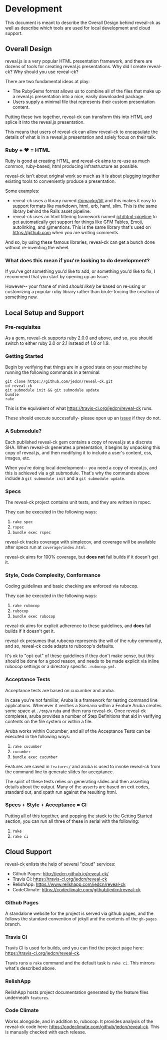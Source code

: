 # Development

This document is meant to describe the Overall Design behind reveal-ck
as well as describe which tools are used for local development and
cloud support.

## Overall Design

reveal.js is a very popular HTML presentation framework, and there are
dozens of tools for creating reveal.js presentations. Why did I create
reveal-ck? Why should you use reveal-ck?

There are two fundamental ideas at play:

* The RubyGems format allows us to combine all of the files that make
  up a reveal.js presentation into a nice, easily downloaded package.
* Users supply a minimal file that represents their custom
  presentation content.

Putting these two together, reveal-ck can transform this into HTML and
splice it into the reveal.js presentation.

This means that users of reveal-ck can allow reveal-ck to encapsulate
the details of what is in a reveal.js presentation and solely focus on
their talk.

### Ruby + :heart: = HTML

Ruby is good at creating HTML, and reveal-ck aims to re-use as much
common, ruby-based, html producing infrastructure as possible.

reveal-ck isn't about original work so much as it is about plugging
together existing tools to conveniently produce a presentation.

Some examples:

* reveal-ck uses a library named [rtomayko/tilt][github-tilt] and this
  makes it easy to support formats like markdown, html, erb, haml,
  slim. This is the same library behind the Rails asset pipeline.
* reveal-ck uses an html filtering framework named
  [jch/html-pipeline][github-html-pipeline] to get automatically get
  support for things like GFM Tables, Emoji, autolinking, and
  @mentions. This is the same library that's used on
  https://github.com when you are writing comments.

And so, by using these famous libraries, reveal-ck can get a bunch
done without re-inventing the wheel.

[github-tilt]: https://github.com/rtomayko/tilt
[github-html-pipeline]: https://github.com/jch/html-pipeline

### What does this mean if you're looking to do development?

If you've got something you'd like to add, or something you'd like to
fix, I recommend that you start by opening up an Issue.

However-- your frame of mind *should likely* be based on re-using or
customizing a popular ruby library rather than brute-forcing the
creation of something new.

## Local Setup and Support

### Pre-requisites

As a gem, reveal-ck supports ruby 2.0.0 and above, and so, you should
switch to either ruby 2.0 or 2.1 instead of 1.8 or 1.9.

### Getting Started

Begin by verifying that things are in a good state on your machine by
running the following commands in a terminal:

```
git clone https://github.com/jedcn/reveal-ck.git
cd reveal-ck
git submodule init && git submodule update
bundle
rake
```

This is the equivalent of what https://travis-ci.org/jedcn/reveal-ck
runs.

These should execute successfully- please open up an
[issue][reveal-ck-has-issues] if they do not.

[reveal-ck-has-issues]: https://github.com/jedcn/reveal-ck/issues/

### A Submodule?

Each published reveal-ck gem contains a copy of reveal.js at a
discrete SHA. When reveal-ck generates a presentation, it begins by
unpacking this copy of reveal.js, and then modifying it to include a
user's content, css, images, etc.

When you're doing local development-- you need a copy of reveal.js,
and this is achieved via a git submodule. That's why the commands
above include a `git submodule init` and a `git submodule update`.

### Specs

The reveal-ck project contains unit tests, and they are written in
rspec.

They can be executed in the following ways:

1. `rake spec`
2. `rspec`
3. `bundle exec rspec`

reveal-ck tracks coverage with simplecov, and coverage will be
available after specs run at `coverage/index.html`.

reveal-ck aims for 100% coverage, but **does not** fail builds if it
doesn't get it.

### Style, Code Complexity, Conformance

Coding guidelines and basic checking are enforced via rubocop.

They can be executed in the following ways:

1. `rake rubocop`
2. `rubocop`
3. `bundle exec rubocop`

reveal-ck aims for explicit adherence to these guidelines, and
**does** fail builds if it doesn't get it.

reveal-ck presumes that rubocop represents the will of the ruby
community, and so, reveal-ck code adapts to rubocop's defaults.

It's ok to "opt-out" of these guidelines if they don't make sense, but
this should be done for a good reason, and needs to be made explicit
via inline rubocop settings or a directory specific `.rubocop.yml`.

### Acceptance Tests

Acceptance tests are based on cucumber and aruba.

In case you're not familiar, Aruba is a framework for testing command
line applications. Whenever it verifies a Scenario within a Feature
Aruba creates some space at `./tmp/aruba` and then runs
reveal-ck. Once reveal-ck completes, aruba provides a number of Step
Definitions that aid in verifying contents on the file system or
within a file.

Aruba works within Cucumber, and all of the Acceptance Tests can be
executed in the following ways:

1. `rake cucumber`
2. `cucumber`
3. `bundle exec cucumber`

Features are saved in `features/` and aruba is used to invoke
reveal-ck from the command line to generate slides for acceptance.

The spirit of these tests relies on generating slides and then
asserting details about the output. Many of the asserts are based on
exit codes, standard out, and xpath run against the resulting html.

### Specs + Style + Acceptance = CI

Putting all of this together, and popping the stack to the Getting
Started section, you can run all three of these in serial with the
following:

1. `rake`
2. `rake ci`

## Cloud Support

reveal-ck enlists the help of several "cloud" services:

* Github Pages: http://jedcn.github.io/reveal-ck/
* Travis CI: https://travis-ci.org/jedcn/reveal-ck
* RelishApp: https://www.relishapp.com/jedcn/reveal-ck
* CodeClimate: https://codeclimate.com/github/jedcn/reveal-ck

### Github Pages

A standalone website for the project is served via github pages, and
the follows the standard convention of jekyll and the contents of the
`gh-pages` branch.

### Travis CI

Travis CI is used for builds, and you can find the project page here:
https://travis-ci.org/jedcn/reveal-ck.

Travis runs a `rake` command and the default task is `rake ci`. This
mirrors what's described above.

### RelishApp

RelishApp hosts project documentation generated by the feature files
underneath `features`.

### Code Climate

Works alongside, and in addition to, rubocop. It provides analysis of
the reveal-ck code here:
https://codeclimate.com/github/jedcn/reveal-ck. This is manually
checked with each release.

